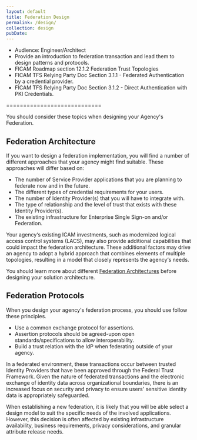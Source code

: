 ```yaml
---
layout: default
title: Federation Design
permalink: /design/
collection: design
pubDate: 
---
```


- Audience: Engineer/Architect
- Provide an introduction to federation transaction and lead them to design patterns and protocols.
- FICAM Roadmap section 12.1.2 Federation Trust Topologies
- FICAM TFS Relying Party Doc Section 3.1.1 - Federated Authentication by a credential provider. 
- FICAM TFS Relying Party Doc Section 3.1.2 - Direct Authentication with PKI Credentials. 

============================

You should consider these topics when designing your Agency's Federation.

## Federation Architecture

If you want to design a federation implementation, you will find a number of different approaches that your agency might find suitable. These approaches will differ based on:

- The number of Service Provider applications that you are planning to federate now and in the future.
- The different types of credential requirements for your users.
- The number of Identity Provider(s) that you will have to integrate with.
- The type of relationship and the level of trust that exists with these Identity Provider(s). 
- The existing infrastructure for Enterprise Single Sign-on and/or Federation.

Your agency‘s existing ICAM investments, such as modernized logical access control systems (LACS), may also provide additional capabilities that could impact the federation architecture. These additional factors may drive an agency to adopt a hybrid approach that combines elements of multiple topologies, resulting in a model that closely represents the agency‘s needs. 

You should learn more about different [Federation Architectures](federationarch) before designing your solution architecture.

## Federation Protocols

When you design your agency's federation process, you should use follow these principles.

- Use a common exchange protocol for assertions.
- Assertion protocols should be agreed-upon open standards/specifications to allow interoperability.
- Build a trust relation with the IdP when federating outside of your agency. 

In a federated environment, these transactions occur between trusted Identity Providers that have been approved through the Federal Trust Framework. Given the nature of federated transactions and the electronic exchange of identity data across organizational boundaries, there is an increased focus on security and privacy to ensure users' sensitive identity data is appropriately safeguarded. 

When establishing a new federation, it is likely that you will be able select a design model to suit the specific needs of the involved applications. However, this decision is often affected by existing infrastructure availability, business requirements, privacy considerations, and granular attribute release needs. 






















